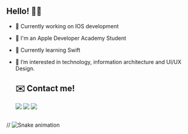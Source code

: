 

##  Hello! 👋🏻

- 🔭 Currently working on IOS development
- 🍎 I'm an Apple Developer Academy Student
- 📝 Currently learning Swift
- 💬 I’m interested in technology, information architecture and UI/UX Design.

  ## ✉️  Contact me! 
  
  <div> 
  <a href = "mailto:thaxzm@gmail.com"><img src="https://img.shields.io/badge/-Gmail-%23333?style=for-the-badge&logo=gmail&logoColor=white" target="_blank"></a>
  <a href="https://www.linkedin.com/in/thaxz" target="_blank"><img src="https://img.shields.io/badge/-LinkedIn-%230077B5?style=for-the-badge&logo=linkedin&logoColor=white" target="_blank"></a> 
  <a href="https://www.behance.net/thaxz" target="_blank"><img src="https://img.shields.io/badge/-Behance-blue?style=for-the-badge&logo=behance&logoColor=white" target="_blank"></a>
    </div>
  
  ##

// ![Snake animation](https://github.com/thaxz/thaxz/blob/output/github-contribution-grid-snake.svg)
    
  
